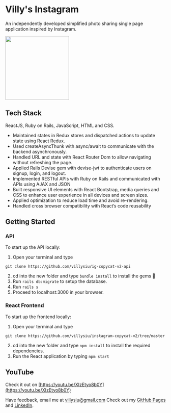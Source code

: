 # Villy's Instagram
An independently developed simplified photo sharing single page application inspired by Instagram.

<!-- <img src="https://villysiu.github.io/zoo-logic-v3/static/media/ZL_gameflow.a3798e2f4513666a7a67.gif" width="200"> -->
<img src="%PUBLIC_URL%/logo192.png" width="200">

## Tech Stack
ReactJS, Ruby on Rails, JavaScript, HTML and CSS.

* Maintained states in Redux stores and dispatched actions to update state using React Redux.
* Used createAsyncThunk with async/await to communicate with the backend asynchronously. 
* Handled URL and state with React Router Dom to allow navigating without refreshing the page.
* Applied Rails Devise gem with devise-jwt to authenticate users on signup, login, and logout.
* Implemented RESTful APIs with Ruby on Rails and communicated with APIs using AJAX and JSON
* Built responsive UI elements with React Bootstrap, media queries and CSS to enhance user experience in all devices and screen sizes.
* Applied optimization to reduce load time and avoid re-rendering.
* Handled cross browser compatibility with React’s code reusability


## Getting Started
<!-- Frontend: https://github.com/villysiu/instagram-copycat-v2/tree/master

API: https://github.com/villysiu/ig-copycat-v2-api -->

### API
To start up the API locally:

1. Open your terminal and type 
```
git clone https://github.com/villysiu/ig-copycat-v2-api
```
2. cd into the new folder and type 
``` bundle install ``` 
to install the gems 💎
3. Run ``` rails db:migrate ``` to setup the database.
4. Run ``` rails s ```
5. Proceed to localhost:3000 in your browser.

### React Frontend
<!-- The React frontend has been deployed to GitHub. After the API is started up in localhost:3000, visit [https://villysiu.github.io/instagram-copycat-v2/](https://villysiu.github.io/instagram-copycat-v2/) to see the site in action. -->

To start up the frontend locally:
1. Open your terminal and type 
```
git clone https://github.com/villysiu/instagram-copycat-v2/tree/master
``` 
2. cd into the new folder and type 
``` npm install ```
to install the required dependencies.
3.  Run the React application by typing 
``` npm start ```

## YouTube
Check it out on [https://youtu.be/XIzEtyo8b0Y](https://youtu.be/XIzEtyo8b0Y)

 

Have feedback, email me at [villysiu@gmail.com](villysiu@gmail.com)
Check out my [GitHub Pages](https://github.com/villysiu) and 
    [LinkedIn](https://www.linkedin.com/in/villy-siu-384b81132/).
